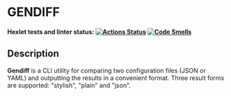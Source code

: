 # GENDIFF

#### Hexlet tests and linter status: [![Actions Status](https://github.com/Diktator12/frontend-project-46/actions/workflows/hexlet-check.yml/badge.svg)](https://github.com/Diktator12/frontend-project-46/actions) [![Code Smells](https://sonarcloud.io/api/project_badges/measure?project=Diktator12_frontend-project-46&metric=code_smells)](https://sonarcloud.io/summary/new_code?id=Diktator12_frontend-project-46)

## Description
**Gendiff** is a CLI utility for comparing two configuration files (JSON or YAML) and outputting the results in a convenient format. Three result forms are supported: "stylish", "plain" and "json".
